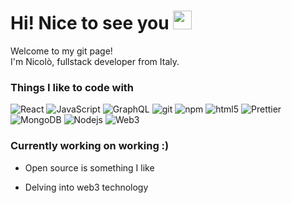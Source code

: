 <h1>Hi! Nice to see you <img src="https://emojis.slackmojis.com/emojis/images/1643514598/6016/meow_coffee.png?1643514598" width="30"/></h1>
<p>Welcome to my git page! </br> I'm Nicolò, fullstack developer from Italy.</p>
<h3>Things I like to code with</h3>
<p>
  <img alt="React" src="https://img.shields.io/badge/-React-45b8d8?style=flat-square&logo=react&logoColor=white" />
  <img alt="JavaScript" src="https://img.shields.io/badge/-JavaScript-45b8d8?style=flat-square&logo=javascript&logoColor=white" />
  <img alt="GraphQL" src="https://img.shields.io/badge/-GraphQL-E10098?style=flat-square&logo=graphql&logoColor=white" />
  <img alt="git" src="https://img.shields.io/badge/-Git-F05032?style=flat-square&logo=git&logoColor=white" />
  <img alt="npm" src="https://img.shields.io/badge/-NPM-CB3837?style=flat-square&logo=npm&logoColor=white" />
  <img alt="html5" src="https://img.shields.io/badge/-HTML5-E34F26?style=flat-square&logo=html5&logoColor=white" />
  <img alt="Prettier" src="https://img.shields.io/badge/-Prettier-F7B93E?style=flat-square&logo=prettier&logoColor=white" />
  <img alt="MongoDB" src="https://img.shields.io/badge/-MongoDB-13aa52?style=flat-square&logo=mongodb&logoColor=white" />
  <img alt="Nodejs" src="https://img.shields.io/badge/-Nodejs-43853d?style=flat-square&logo=Node.js&logoColor=white" />
  <img alt="Web3" src="https://img.shields.io/badge/-Web3-a03dd1?style=flat-square&logo=Ethereum&logoColor=white" />
</p>
<h3>Currently working on working :)</h3>
<ul>
  <li><p>Open source is something I like</p></li>
  <li><p>Delving into web3 technology</p></li>
</ul>
